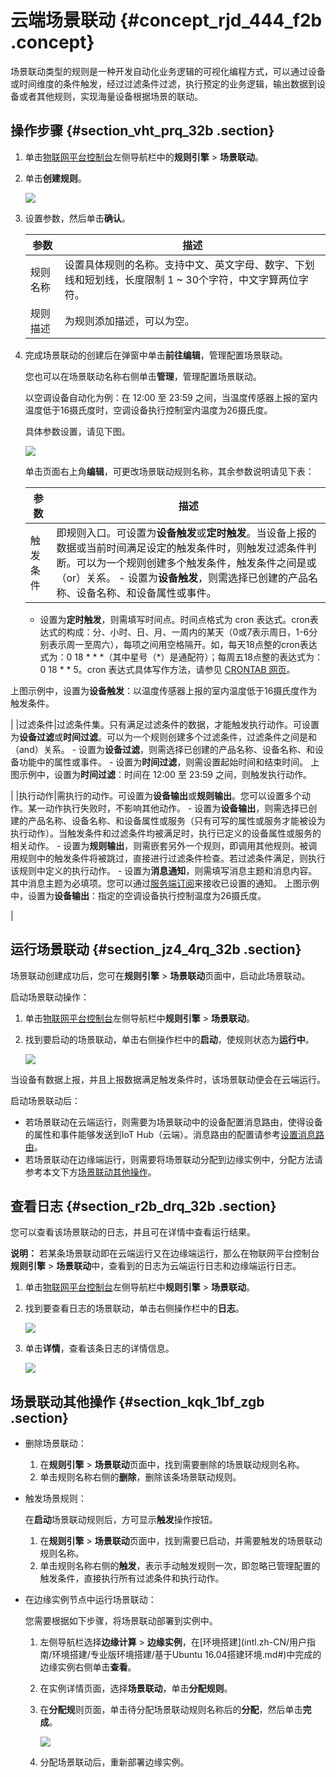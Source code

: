 # 云端场景联动 {#concept_rjd_444_f2b .concept}

场景联动类型的规则是一种开发自动化业务逻辑的可视化编程方式，可以通过设备或时间维度的条件触发，经过过滤条件过滤，执行预定的业务逻辑，输出数据到设备或者其他规则，实现海量设备根据场景的联动。

## 操作步骤 {#section_vht_prq_32b .section}

1.  单击[物联网平台控制台](http://iot.console.aliyun.com)左侧导航栏中的**规则引擎** \> **场景联动**。
2.  单击**创建规则**。

    ![](http://static-aliyun-doc.oss-cn-hangzhou.aliyuncs.com/assets/img/15098/15571120646572_zh-CN.png)

3.  设置参数，然后单击**确认**。

    |参数|描述|
    |--|--|
    |规则名称|设置具体规则的名称。支持中文、英文字母、数字、下划线和短划线，长度限制 1 ~ 30个字符，中文字算两位字符。|
    |规则描述|为规则添加描述，可以为空。|

4.  完成场景联动的创建后在弹窗中单击**前往编辑**，管理配置场景联动。

    您也可以在场景联动名称右侧单击**管理**，管理配置场景联动。

    以空调设备自动化为例：在 12:00 至 23:59 之间，当温度传感器上报的室内温度低于16摄氏度时，空调设备执行控制室内温度为26摄氏度。

    具体参数设置，请见下图。

    ![](http://static-aliyun-doc.oss-cn-hangzhou.aliyuncs.com/assets/img/15098/15571120646573_zh-CN.png)

    单击页面右上角**编辑**，可更改场景联动规则名称，其余参数说明请见下表：

    |参数|描述|
    |--|--|
    |触发条件|即规则入口。可设置为**设备触发**或**定时触发**。当设备上报的数据或当前时间满足设定的触发条件时，则触发过滤条件判断。可以为一个规则创建多个触发条件，触发条件之间是或（or）关系。    -   设置为**设备触发**，则需选择已创建的产品名称、设备名称、和设备属性或事件。
    -   设置为**定时触发**，则需填写时间点。时间点格式为 cron 表达式。cron表达式的构成：分、小时、日、月、一周内的某天（0或7表示周日，1-6分别表示周一至周六），每项之间用空格隔开。如，每天18点整的cron表达式为：0 18 \* \* \*（其中星号（\*）是通配符）；每周五18点整的表达式为：0 18 \* \* 5。cron 表达式具体写作方法，请参见 [CRONTAB 网页](http://crontab.org/)。

上图示例中，设置为**设备触发**：以温度传感器上报的室内温度低于16摄氏度作为触发条件。

|
    |过滤条件|过滤条件集。只有满足过滤条件的数据，才能触发执行动作。可设置为**设备过滤**或**时间过滤**。可以为一个规则创建多个过滤条件，过滤条件之间是和（and）关系。    -   设置为**设备过滤**，则需选择已创建的产品名称、设备名称、和设备功能中的属性或事件。
    -   设置为**时间过滤**，则需设置起始时间和结束时间。
上图示例中，设置为**时间过滤**：时间在 12:00 至 23:59 之间，则触发执行动作。

|
    |执行动作|需执行的动作。可设置为**设备输出**或**规则输出**。您可以设置多个动作。某一动作执行失败时，不影响其他动作。    -   设置为**设备输出**，则需选择已创建的产品名称、设备名称、和设备属性或服务（只有可写的属性或服务才能被设为执行动作）。当触发条件和过滤条件均被满足时，执行已定义的设备属性或服务的相关动作。
    -   设置为**规则输出**，则需嵌套另外一个规则，即调用其他规则。被调用规则中的触发条件将被跳过，直接进行过滤条件检查。若过滤条件满足，则执行该规则中定义的执行动作。
    -   设置为**消息通知**，则需填写消息主题和消息内容。其中消息主题为必填项。您可以通过[服务端订阅](../../../../intl.zh-CN/用户指南/产品与设备/服务端订阅/什么是服务端订阅.md#)来接收已设置的通知。
上图示例中，设置为**设备输出**：指定的空调设备执行控制温度为26摄氏度。

|


## 运行场景联动 {#section_jz4_4rq_32b .section}

场景联动创建成功后，您可在**规则引擎** \> **场景联动**页面中，启动此场景联动。

启动场景联动操作：

1.  单击[物联网平台控制台](http://iot.console.aliyun.com)左侧导航栏中**规则引擎** \> **场景联动**。
2.  找到要启动的场景联动，单击右侧操作栏中的**启动**，使规则状态为**运行中**。

    ![](http://static-aliyun-doc.oss-cn-hangzhou.aliyuncs.com/assets/img/15098/15571120646574_zh-CN.png)


当设备有数据上报，并且上报数据满足触发条件时，该场景联动便会在云端运行。

启动场景联动后：

-   若场景联动在云端运行，则需要为场景联动中的设备配置消息路由，使得设备的属性和事件能够发送到IoT Hub（云端）。消息路由的配置请参考[设置消息路由](intl.zh-CN/用户指南/消息路由/设置消息路由.md#)。
-   若场景联动在边缘端运行，则需要将场景联动分配到边缘实例中，分配方法请参考本文下方[场景联动其他操作](#)。

## 查看日志 {#section_r2b_drq_32b .section}

您可以查看该场景联动的日志，并且可在详情中查看运行结果。

**说明：** 若某条场景联动即在云端运行又在边缘端运行，那么在物联网平台控制台**规则引擎** \> **场景联动**中，查看到的日志为云端运行日志和边缘端运行日志。

1.  单击[物联网平台控制台](http://iot.console.aliyun.com)左侧导航栏中**规则引擎** \> **场景联动**。
2.  找到要查看日志的场景联动，单击右侧操作栏中的**日志**。

    ![](http://static-aliyun-doc.oss-cn-hangzhou.aliyuncs.com/assets/img/15100/15571120656700_zh-CN.jpg)

3.  单击**详情**，查看该条日志的详情信息。

    ![](http://static-aliyun-doc.oss-cn-hangzhou.aliyuncs.com/assets/img/15098/15571120656575_zh-CN.png)


## 场景联动其他操作 {#section_kqk_1bf_zgb .section}

-   删除场景联动：
    1.  在**规则引擎** \> **场景联动**页面中，找到需要删除的场景联动规则名称。
    2.  单击规则名称右侧的**删除**，删除该条场景联动规则。
-   触发场景规则：

    在**启动**场景联动规则后，方可显示**触发**操作按钮。

    1.  在**规则引擎** \> **场景联动**页面中，找到需要已启动，并需要触发的场景联动规则名称。
    2.  单击规则名称右侧的**触发**，表示手动触发规则一次，即忽略已管理配置的触发条件，直接执行所有过滤条件和执行动作。
-   在边缘实例节点中运行场景联动：

    您需要根据如下步骤，将场景联动部署到实例中。

    1.  左侧导航栏选择**边缘计算** \> **边缘实例**，在[环境搭建](intl.zh-CN/用户指南/环境搭建/专业版环境搭建/基于Ubuntu 16.04搭建环境.md#)中完成的边缘实例右侧单击**查看**。
    2.  在实例详情页面，选择**场景联动**，单击**分配规则**。
    3.  在**分配规**则页面，单击待分配场景联动规则名称后的**分配**，然后单击**完成**。

        ![](http://static-aliyun-doc.oss-cn-hangzhou.aliyuncs.com/assets/img/15100/155711206539451_zh-CN.png)

    4.  分配场景联动后，重新部署边缘实例。

